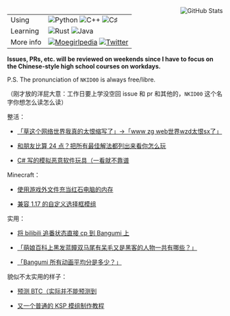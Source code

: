 <img align="right" src="https://github-readme-stats.vercel.app/api?username=NKID00&show_icons=true&title_color=ff7a9e&icon_color=777" alt="GitHub Stats" />

<table>
  <tr>
    <td>Using</td>
    <td><img src="https://img.shields.io/badge/-Python-ff7a9e?style=flat-square&logo=python&logoColor=ffffff" alt="Python" /> <img src="https://img.shields.io/badge/-C%2B%2B-ff7a9e?style=flat-square&logo=C%2B%2B&logoColor=ffffff" alt="C++" /> <img src="https://img.shields.io/badge/-C%20♯-ff7a9e?style=flat-square&logo=C%20Sharp&logoColor=ffffff" alt="C♯" /></td>
  </tr>
  <tr>
    <td>Learning</td>
    <td><img src="https://img.shields.io/badge/-Rust-ff7a9e?style=flat-square&logo=Rust&logoColor=ffffff" alt="Rust" /> <img src="https://img.shields.io/badge/-Java-ff7a9e?style=flat-square&logo=Java&logoColor=ffffff" alt="Java" /></td>
  </tr>
  <tr>
    <td>More info</td>
    <td><a href="https://zh.moegirl.org.cn/User:NKID00"><img src="https://img.shields.io/badge/-Moegirlpedia-ff7a9e?style=flat-square" alt="Moegirlpedia" /></a> <a href="https://twitter.com/NKID00"><img src="https://img.shields.io/badge/-Twitter-ff7a9e?style=flat-square&logo=Twitter&logoColor=ffffff" alt="Twitter" /></td>
  </tr>
</table>

**Issues, PRs, etc. will be reviewed on weekends since I have to focus on the Chinese-style high school courses on workdays.**

P.S. The pronunciation of `NKID00` is always free/libre.

（刚才放的洋屁大意：工作日要上学没空回 issue 和 pr 和其他的，`NKID00` 这个名字你想怎么读怎么读）

整活：

- [「草这个网络世界我真的太恨缩写了」->「www zg web世界wzd太恨sx了」](https://github.com/NKID00/jbhhsh)

- [和朋友比算 24 点？把所有最佳解法都列出来看你怎么玩](https://github.com/NKID00/24Game)

- [C# 写的模拟恶意软件玩具（一看就不靠谱](https://github.com/NKID00/toys)

Minecraft：

- [使用游戏外文件充当红石电脑的内存](https://github.com/NKID00/redstone-computer-utilities)

- [兼容 1.17 的自定义选择框模组](https://github.com/NKID00/CustomSelectionBox-New)

实用：

- [将 bilibili 追番状态直接 cp 到 Bangumi 上](https://github.com/wopub/Bilibili2Bangumi)

- [「萌娘百科上黑发蓝瞳双马尾有呆毛又是黑客的人物一共有哪些？」](https://github.com/NKID00/moegirlpedia-category-search)

- [「Bangumi 所有动画平均分是多少？」](https://github.com/NKID00/BangumiAnimeDataset)

貌似不太实用的样子：

- [预测 BTC（实际并不能预测到](https://github.com/NKID00/FutureCrypto)

- [又一个普通的 KSP 模组制作教程](https://github.com/NKID00/GuideToKSPModMaking)
